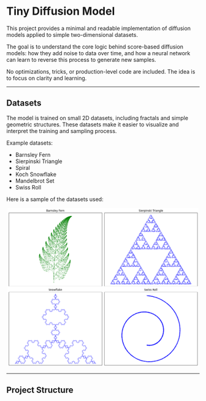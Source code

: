 # Tiny Diffusion Model

This project provides a minimal and readable implementation of diffusion models applied to simple two-dimensional datasets.

The goal is to understand the core logic behind score-based diffusion models: how they add noise to data over time, and how a neural network can learn to reverse this process to generate new samples.

No optimizations, tricks, or production-level code are included. The idea is to focus on clarity and learning.

---

## Datasets

The model is trained on small 2D datasets, including fractals and simple geometric structures. These datasets make it easier to visualize and interpret the training and sampling process.

Example datasets:

- Barnsley Fern
- Sierpinski Triangle
- Spiral
- Koch Snowflake
- Mandelbrot Set
- Swiss Roll

Here is a sample of the datasets used:

<p align="center">
  <img src="test_dataset.png" alt="Example of datasets" width="500"/>
</p>

---

## Project Structure

